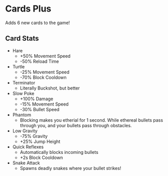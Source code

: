 # Cards Plus
Adds 6 new cards to the game!

## Card Stats
- Hare
	- +50% Movement Speed
	- -50% Reload Time
- Turtle
	- -25% Movement Speed
	- -70% Block Cooldown
- Terminator
	- Literally Buckshot, but better
- Slow Poke
	- +100% Damage
	- -15% Movement Speed
	- -30% Bullet Speed
- Phantom
	- Blocking makes you etherial for 1 second. While ethereal bullets pass through you, and your bullets pass through obstacles.
- Low Gravity
	- -75% Gravity
	- +25% Jump Height
- Quick Reflexes
	- Automatically blocks incoming bullets
	- +2s Block Cooldown
- Snake Attack
	- Spawns deadly snakes where your bullet strikes!